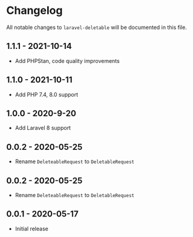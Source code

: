 # Changelog

All notable changes to `laravel-deletable` will be documented in this file.

## 1.1.1 - 2021-10-14

- Add PHPStan, code quality improvements

## 1.1.0 - 2021-10-11

- Add PHP 7.4, 8.0 support

## 1.0.0 - 2020-9-20

- Add Laravel 8 support

## 0.0.2 - 2020-05-25

- Rename `DeleteableRequest` to `DeletableRequest`

## 0.0.2 - 2020-05-25

- Rename `DeleteableRequest` to `DeletableRequest`

## 0.0.1 - 2020-05-17

- Initial release
